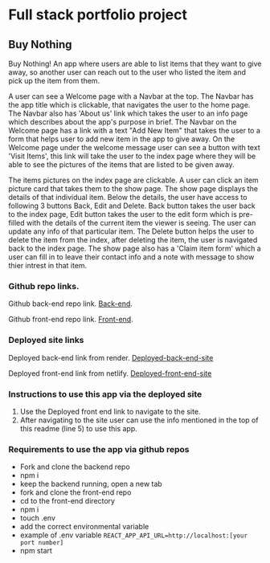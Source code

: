 # Full stack portfolio project



## Buy Nothing

Buy Nothing! An app where users are able to list items that they want to give away, so another user can reach out to the user who listed the item and pick up the item from them.

A user can see a Welcome page with a Navbar at the top. The Navbar has the app title which is clickable, that navigates the user to the home page. The Navbar also has 'About us' link which takes the user to an info page which describes about the app's purpose in brief. The Navbar on the Welcome page has a link with a text "Add New Item" that takes the user to a form that helps user to add new item in the app to give away. On the Welcome page under the welcome message user can see a button with text 'Visit Items', this link will take the user to the index page where they will be able to see the pictures of the items that are listed to be given away.

The items pictures on the index page are clickable. A user can click an item picture card that takes them to the show page. The show page displays the details of that individual item. Below the details, the user have access to following 3 buttons Back, Edit and Delete. Back button takes the user back to the index page, Edit button takes the user to the edit form which is pre-filled with the details of the current item the viewer is seeing. The user can update any info of that particular item. The Delete button helps the user to delete the item from the index, after deleting the item, the user is navigated back to the index page. The show page also has a 'Claim item form' which a user can fill in to leave their contact info and a note with message to show thier intrest in that item.


### Github repo links.

Github back-end repo link. [Back-end](https://github.com/NikeshW/portfolio-project-backend).

Github front-end repo link. [Front-end](https://github.com/NikeshW/portfolio-project-frontend).


### Deployed site links

Deployed back-end link from render. [Deployed-back-end-site](https://portfolio-project-backend-qvhd.onrender.com)

Deployed front-end link from netlify. [Deployed-front-end-site](https://buy-nothing.netlify.app)


### Instructions to use this app via the deployed site
1. Use the Deployed front end link to navigate to the site.
2. After navigating to the site user can use the info mentioned in the top of this readme (line 5) to use this app.

### Requirements to use the app via github repos
- Fork and clone the backend repo
- npm i
- keep the backend running, open a new tab
- fork and clone the front-end repo
- cd to the front-end directory
- npm i
- touch .env
- add the correct environmental variable
- example of .env variable `REACT_APP_API_URL=http://localhost:[your port number]`
- npm start
